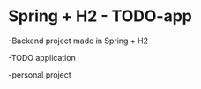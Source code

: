 # Spring + H2 - TODO-app
-Backend project made in Spring + H2

-TODO application

-personal project
